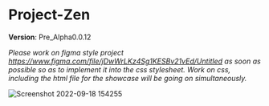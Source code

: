 # Project-Zen

 **Version**: Pre_Alpha0.0.12
 
 *Please work on figma style project https://www.figma.com/file/jDwWrLKz4Sg1KESBv21vEd/Untitled as soon as possible so as to implement it into the css stylesheet.* *Work on css, including the html file for the showcase will be going on simultaneously.*

![Screenshot 2022-09-18 154255](https://user-images.githubusercontent.com/101040789/190897103-8a23c0e8-5777-4469-a30a-86af4e5955d9.png)
